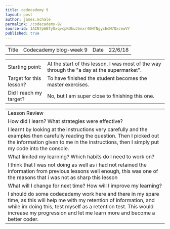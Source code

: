 ```yaml
---
title: codecademy 9
layout: post
author: james.mchale
permalink: /codecademy-9/
source-id: 1AIN7pWBTyUxqvcpRUkuJ5nxr40HfNgycEdM7QxcewVY
published: true
---
```

<table>
  <tr>
    <td>Title</td>
    <td>Codecademy blog-week 9</td>
    <td>Date</td>
    <td>22/6/18</td>
  </tr>
</table>


<table>
  <tr>
    <td>Starting point:</td>
    <td>At the start of this lesson, I was most of the way through the "a day at the supermarket".</td>
  </tr>
  <tr>
    <td>Target for this lesson?</td>
    <td>To have finished the student becomes the master exercises.</td>
  </tr>
  <tr>
    <td>Did I reach my target? </td>
    <td> No, but I am super close to finishing this one.</td>
  </tr>
</table>


<table>
  <tr>
    <td>Lesson Review</td>
  </tr>
  <tr>
    <td>How did I learn? What strategies were effective? </td>
  </tr>
  <tr>
    <td>I learnt by looking at the instructions very carefully and the examples then carefully reading the question. Then I picked out the information given to me in the instructions, then I simply put my code into the console.</td>
  </tr>
  <tr>
    <td>What limited my learning? Which habits do I need to work on? </td>
  </tr>
  <tr>
    <td>I think that I was not doing as well as i had not retained the information from previous lessons well enough, this was one of the reasons that i was not as sharp this lesson </td>
  </tr>
  <tr>
    <td>What will I change for next time? How will I improve my learning?</td>
  </tr>
  <tr>
    <td>I should do some codecademy work here and there in my spare time, as this will help me with my retention of information, and while im doing this, test myself as a retention test. This would increase my progression and let me learn more and become a better coder.</td>
  </tr>
</table>


